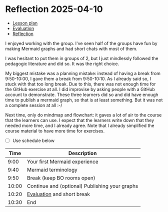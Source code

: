 # Reflection 2025-04-10

- [Lesson plan](../../lesson_plans/20250410/README.md)
- [Evaluation](../../evaluations/20250410/README.md)
- [Reflection](../../reflections/20250410/README.md)

I enjoyed working with the group.
I've seen half of the groups have fun by making Mermaid graphs
and had short chats with most of them.

I was hesitant to put them in groups of 2, but I just mindlessly
followed the pedagogic literature and did so. It was the right
choice.

My biggest mistake was a planning mistake: instead of having a break
from 9:50-10:00, I gave them a break from 9:50-10:10.
As I already said so, I stuck with that too long break.
Due to this, there was not enough time for the GitHub exercise at all.
I did improvise by asking people with a GitHub account to demonstrate.
These three learners did so and did have enough time to publish a
mermaid graph, so that is at least something. But it was not a
complete session at all :-/

Next time, only do mindmap and flowchart: it gaves a lot of air to the course
that the learners can use. I expect that the learners write down that they
needed more time, and I already agree. Note that I already simplified the
course material to have more time for exercises.

- [ ] Use schedule below

Time |Description
-----|-----------
9:00 |Your first Mermaid experience
9:40 |Mermaid terminology
9:50 |Break (keep BO rooms open)
10:00|Continue and (optional) Publishing your graphs
10:20|[Evaluation](evaluation.md) and short break
10:30|End
